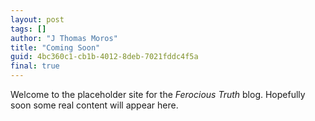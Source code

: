 ```yaml
---
layout: post
tags: []
author: "J Thomas Moros"
title: "Coming Soon"
guid: 4bc360c1-cb1b-4012-8deb-7021fddc4f5a
final: true
---
```


Welcome to the placeholder site for the *Ferocious Truth* blog.  Hopefully soon some real content will appear here.